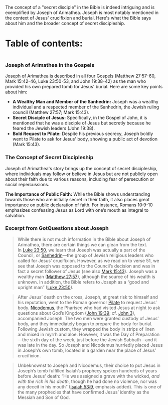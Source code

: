 The concept of a "secret disciple" in the Bible is indeed intriguing and is exemplified by Joseph of Arimathea. Joseph is most notably mentioned in the context of Jesus' crucifixion and burial. Here's what the Bible says about him and the broader concept of secret discipleship.

# Table of contents:
```table-of-contents
```
### Joseph of Arimathea in the Gospels

Joseph of Arimathea is described in all four Gospels (Matthew 27:57-60, Mark 15:42-46, Luke 23:50-53, and John 19:38-42) as the man who provided his own prepared tomb for Jesus' burial. Here are some key points about him:

- **A Wealthy Man and Member of the Sanhedrin:** Joseph was a wealthy individual and a respected member of the Sanhedrin, the Jewish ruling council (Matthew 27:57; Mark 15:43).
- **Secret Disciple of Jesus:** Specifically, in the Gospel of John, it is mentioned that he was a disciple of Jesus but secretly because he feared the Jewish leaders (John 19:38).
- **Bold Request to Pilate:** Despite his previous secrecy, Joseph boldly went to Pilate to ask for Jesus' body, showing a public act of devotion (Mark 15:43).

### The Concept of Secret Discipleship

Joseph of Arimathea's story brings up the concept of secret discipleship, where individuals may follow or believe in Jesus but are not publicly open about their faith due to various reasons, including fear of persecution or social repercussions.

**The Importance of Public Faith:** While the Bible shows understanding towards those who are initially secret in their faith, it also places great importance on public declaration of faith. For instance, Romans 10:9-10 emphasizes confessing Jesus as Lord with one’s mouth as integral to salvation.

### Excerpt from GotQuestions about Joseph

>While there is not much information in the Bible about Joseph of Arimathea, there are certain things we can glean from the text. In [Luke 23:50](https://www.bibleref.com/Luke/23/Luke-23-50.html), we learn that Joseph was actually a part of the Council, or [Sanhedrin](https://www.gotquestions.org/Sanhedrin.html)—the group of Jewish religious leaders who called for Jesus’ crucifixion. However, as we read on to verse 51, we see that Joseph was opposed to the Council’s decision and was in fact a secret follower of Jesus (see also [Mark 15:43](https://www.bibleref.com/Mark/15/Mark-15-43.html)). Joseph was a wealthy man ([Matthew 27:57](https://www.bibleref.com/Matthew/27/Matthew-27-57.html)), although the source of his wealth is unknown. In addition, the Bible refers to Joseph as a “good and upright man” ([Luke 23:50](https://www.bibleref.com/Luke/23/Luke-23-50.html)).  
  
>After Jesus’ death on the cross, Joseph, at great risk to himself and his reputation, went to the Roman governor [Pilate](https://www.gotquestions.org/Pontius-Pilate.html) to request Jesus’ body. [Nicodemus](https://www.gotquestions.org/Nicodemus-in-the-Bible.html), the Pharisee who had visited Jesus at night to ask questions about God’s Kingdom ([John 19:39](https://www.bibleref.com/John/19/John-19-39.html); cf. [John 3](https://www.bibleref.com/John/3/John-chapter-3.html)), accompanied Joseph. The two men were granted custody of Jesus’ body, and they immediately began to prepare the body for burial. Following Jewish custom, they wrapped the body in strips of linen and mixed in myrrh and aloe. However, it was the Day of Preparation—the sixth day of the week, just before the Jewish Sabbath—and it was late in the day. So Joseph and Nicodemus hurriedly placed Jesus in Joseph’s own tomb, located in a garden near the place of Jesus’ crucifixion.  
  
>Unbeknownst to Joseph and Nicodemus, their choice to put Jesus in Joseph’s tomb fulfilled Isaiah’s prophecy spoken hundreds of years before Jesus’ death: “He was assigned a grave with the wicked, _and with the rich in his death_, though he had done no violence, nor was any deceit in his mouth” ([Isaiah 53:9](https://www.bibleref.com/Isaiah/53/Isaiah-53-9.html), emphasis added). This is one of the many prophecies that have confirmed Jesus’ identity as the Messiah and Son of God.